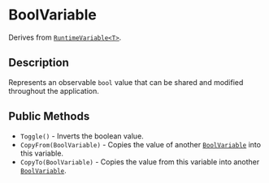 # BoolVariable

Derives from [`RuntimeVariable<T>`](runtime-variable.md).

## Description

Represents an observable `bool` value that can be shared and modified throughout the application.

## Public Methods

- `Toggle()` - Inverts the boolean value.
- `CopyFrom(BoolVariable)` - Copies the value of another [`BoolVariable`](bool-variable.md) into this variable.
- `CopyTo(BoolVariable)` - Copies the value from this variable into another [`BoolVariable`](bool-variable.md).